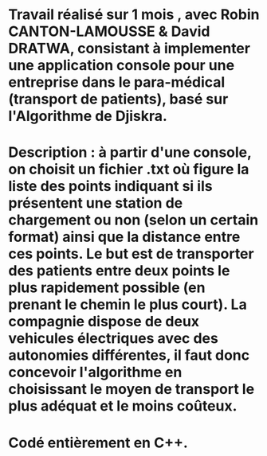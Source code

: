 # Travail réalisé sur 1 mois , avec Robin CANTON-LAMOUSSE & David DRATWA, consistant à implementer une application console pour une entreprise dans le para-médical (transport de patients), basé sur l'Algorithme de Djiskra.

# Description : à partir d'une console, on choisit un fichier .txt où figure la liste des points indiquant si ils présentent une station de chargement ou non (selon un certain format) ainsi que la distance entre ces points. Le but est de transporter des patients entre deux points le plus rapidement possible (en prenant le chemin le plus court). La compagnie dispose de deux vehicules électriques avec des autonomies différentes, il faut donc concevoir l'algorithme en choisissant le moyen de transport le plus adéquat et le moins coûteux.

# Codé entièrement en C++.

